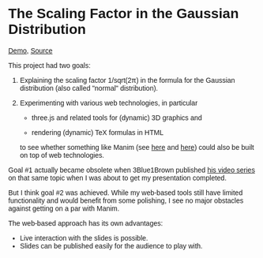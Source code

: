<!DOCTYPE html>
<style>
  body {
    font-family: Arial, Helvetica, sans-serif;
    padding: 2rem;
  }
</style>

<h1>The Scaling Factor in the Gaussian Distribution</h1>

<a href="gaussian-scaling/dist/">Demo</a>,
<a href="https://github.com/hcschuetz/gaussian-scaling">Source</a>

<p>
  This project had two goals:
</p>
<ol>
  <li>
    <p>
      Explaining the scaling factor 1/sqrt(2π) in the formula for the
      Gaussian distribution (also called "normal" distribution).
    </p>
  </li>
  <li>
    <p>
      Experimenting with various web technologies, in particular
    </p>
    <ul>
      <li>
        <p>
          three.js and related tools for (dynamic) 3D graphics and
        </p>
      </li>
      <li>
        <p>
          rendering (dynamic) TeX formulas in HTML
        </p>
      </li>
    </ul>
    <p>
      to see whether something like Manim
      (see <a href="https://github.com/3b1b/manim">here</a>
      and <a href="https://github.com/ManimCommunity/manim">here</a>)
      could also be built on top of web technologies.
    </p>
  </li>
</ol>
<p>
  Goal #1 actually became obsolete when 3Blue1Brown published
  <a href="https://www.youtube.com/watch?v=cy8r7WSuT1I">his video series</a>
  on that same topic when I was about to get my presentation completed.
</p>
<p>
  But I think goal #2 was achieved.
  While my web-based tools still have limited functionality
  and would benefit from some polishing,
  I see no major obstacles against getting on a par with Manim.
</p>
<p>
  The web-based approach has its own advantages:
</p>
<ul>
  <li>Live interaction with the slides is possible.</li>
  <li>Slides can be published easily for the audience to play with.</li>
</ul>
